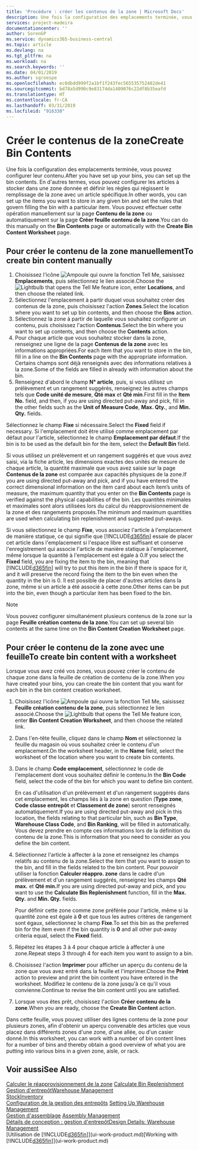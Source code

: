 ```yaml
---
title: 'Procédure : créer les contenus de la zone | Microsoft Docs'
description: Une fois la configuration des emplacements terminée, vous pouvez configurer leur contenu. En d'autres termes, vous pouvez configurer les articles à stocker dans une zone donnée et définir les règles qui régissent le remplissage de la zone avec un article spécifique.
services: project-madeira
documentationcenter: ''
author: SorenGP
ms.service: dynamics365-business-central
ms.topic: article
ms.devlang: na
ms.tgt_pltfrm: na
ms.workload: na
ms.search.keywords: ''
ms.date: 04/01/2019
ms.author: sgroespe
ms.openlocfilehash: ec0dbdd999f2a1bf1f243fec565535752482de41
ms.sourcegitcommit: bd78a5d990c9e83174da1409076c22df8b35eafd
ms.translationtype: HT
ms.contentlocale: fr-CA
ms.lasthandoff: 03/31/2019
ms.locfileid: "916338"
---
```

# <a name="create-bin-contents"></a><span data-ttu-id="d50c9-104">Créer le contenus de la zone</span><span class="sxs-lookup"><span data-stu-id="d50c9-104">Create Bin Contents</span></span>
<span data-ttu-id="d50c9-105">Une fois la configuration des emplacements terminée, vous pouvez configurer leur contenu.</span><span class="sxs-lookup"><span data-stu-id="d50c9-105">After you have set up your bins, you can set up the bin contents.</span></span> <span data-ttu-id="d50c9-106">En d'autres termes, vous pouvez configurer les articles à stocker dans une zone donnée et définir les règles qui régissent le remplissage de la zone avec un article spécifique.</span><span class="sxs-lookup"><span data-stu-id="d50c9-106">In other words, you can set up the items you want to store in any given bin and set the rules that govern filling the bin with a particular item.</span></span> <span data-ttu-id="d50c9-107">Vous pouvez effectuer cette opération manuellement sur la page **Contenu de la zone** ou automatiquement sur la page **Créer feuille contenu de la zone**.</span><span class="sxs-lookup"><span data-stu-id="d50c9-107">You can do this manually on the **Bin Contents** page or automatically with the **Create Bin Content Worksheet** page.</span></span>

## <a name="to-create-bin-content-manually"></a><span data-ttu-id="d50c9-108">Pour créer le contenu de la zone manuellement</span><span class="sxs-lookup"><span data-stu-id="d50c9-108">To create bin content manually</span></span>  
1.  <span data-ttu-id="d50c9-109">Choisissez l'icône ![Ampoule qui ouvre la fonction Tell Me](media/ui-search/search_small.png "Dites-moi ce que vous voulez faire"), saisissez **Emplacements**, puis sélectionnez le lien associé.</span><span class="sxs-lookup"><span data-stu-id="d50c9-109">Choose the ![Lightbulb that opens the Tell Me feature](media/ui-search/search_small.png "Tell me what you want to do") icon, enter **Locations**, and then choose the related link.</span></span>  
2.  <span data-ttu-id="d50c9-110">Sélectionnez l'emplacement à partir duquel vous souhaitez créer des contenus de la zone, puis choisissez l'action **Zones**.</span><span class="sxs-lookup"><span data-stu-id="d50c9-110">Select the location where you want to set up bin contents,  and then choose the **Bins** action.</span></span>  
3.  <span data-ttu-id="d50c9-111">Sélectionnez la zone à partir de laquelle vous souhaitez configurer un contenu, puis choisissez l'action **Contenus**.</span><span class="sxs-lookup"><span data-stu-id="d50c9-111">Select the bin where you want to set up contents, and then choose the **Contents** action.</span></span>  
4.  <span data-ttu-id="d50c9-112">Pour chaque article que vous souhaitez stocker dans la zone, renseignez une ligne de la page **Contenus de la zone** avec les informations appropriées.</span><span class="sxs-lookup"><span data-stu-id="d50c9-112">For each item that you want to store in the bin, fill in a line on the **Bin Contents** page with the appropriate information.</span></span> <span data-ttu-id="d50c9-113">Certains champs sont déjà renseignés avec des informations relatives à la zone.</span><span class="sxs-lookup"><span data-stu-id="d50c9-113">Some of the fields are filled in already with information about the bin.</span></span>  
5.  <span data-ttu-id="d50c9-114">Renseignez d'abord le champ **N° article**, puis, si vous utilisez un prélèvement et un rangement suggérés, renseignez les autres champs tels que **Code unité de mesure**, **Qté max** et **Qté min**.</span><span class="sxs-lookup"><span data-stu-id="d50c9-114">First fill in the **Item No.** field, and then, if you are using directed put-away and pick, fill in the other fields such as the **Unit of Measure Code**, **Max. Qty.**, and **Min. Qty.** fields.</span></span>  

<span data-ttu-id="d50c9-115">Sélectionnez le champ **Fixe** si nécessaire.</span><span class="sxs-lookup"><span data-stu-id="d50c9-115">Select the **Fixed** field if necessary.</span></span> <span data-ttu-id="d50c9-116">Si l'emplacement doit être utilisé comme emplacement par défaut pour l'article, sélectionnez le champ **Emplacement par défaut**.</span><span class="sxs-lookup"><span data-stu-id="d50c9-116">If the bin is to be used as the default bin for the item, select the **Default Bin** field.</span></span>  

<span data-ttu-id="d50c9-117">Si vous utilisez un prélèvement et un rangement suggérés et que vous avez saisi, via la fiche article, les dimensions exactes des unités de mesure de chaque article, la quantité maximale que vous avez saisie sur la page **Contenus de la zone** est comparée aux capacités physiques de la zone.</span><span class="sxs-lookup"><span data-stu-id="d50c9-117">If you are using directed put-away and pick, and if you have entered the correct dimensional information on the item card about each item’s units of measure, the maximum quantity that you enter on the **Bin Contents** page is verified against the physical capabilities of the bin.</span></span> <span data-ttu-id="d50c9-118">Les quantités minimales et maximales sont alors utilisées lors du calcul du réapprovisionnement de la zone et des rangements proposés.</span><span class="sxs-lookup"><span data-stu-id="d50c9-118">The minimum and maximum quantities are used when calculating bin replenishment and suggested put-aways.</span></span>  

<span data-ttu-id="d50c9-119">Si vous sélectionnez le champ **Fixe**, vous associez l'article à l'emplacement de manière statique, ce qui signifie que [!INCLUDE[d365fin](includes/d365fin_md.md)] essaie de placer cet article dans l'emplacement si l'espace libre est suffisant et conserve l'enregistrement qui associe l'article de manière statique à l'emplacement, même lorsque la quantité à l'emplacement est égale à 0.</span><span class="sxs-lookup"><span data-stu-id="d50c9-119">If you select the **Fixed** field, you are fixing the item to the bin, meaning that [!INCLUDE[d365fin](includes/d365fin_md.md)] will try to put this item in the bin if there is space for it, and it will preserve the record fixing the item to the bin even when the quantity in the bin is 0.</span></span> <span data-ttu-id="d50c9-120">Il est possible de placer d'autres articles dans la zone, même si un article a été associé à cette zone.</span><span class="sxs-lookup"><span data-stu-id="d50c9-120">Other items can be put into the bin, even though a particular item has been fixed to the bin.</span></span>  

> [!NOTE]  
>  <span data-ttu-id="d50c9-121">Vous pouvez configurer simultanément plusieurs contenus de la zone sur la page **Feuille création contenu de la zone**.</span><span class="sxs-lookup"><span data-stu-id="d50c9-121">You can set up several bin contents at the same time on the **Bin Content Creation Worksheet** page.</span></span>  

## <a name="to-create-bin-content-with-a-worksheet"></a><span data-ttu-id="d50c9-122">Pour créer le contenu de la zone avec une feuille</span><span class="sxs-lookup"><span data-stu-id="d50c9-122">To create bin content with a worksheet</span></span>  
<span data-ttu-id="d50c9-123">Lorsque vous avez créé vos zones, vous pouvez créer le contenu de chaque zone dans la feuille de création de contenu de la zone.</span><span class="sxs-lookup"><span data-stu-id="d50c9-123">When you have created your bins, you can create the bin content that you want for each bin in the bin content creation worksheet.</span></span>

1.  <span data-ttu-id="d50c9-124">Choisissez l'icône ![Ampoule qui ouvre la fonction Tell Me](media/ui-search/search_small.png "Dites-moi ce que vous voulez faire"), saisissez **Feuille création contenu de la zone**, puis sélectionnez le lien associé.</span><span class="sxs-lookup"><span data-stu-id="d50c9-124">Choose the ![Lightbulb that opens the Tell Me feature](media/ui-search/search_small.png "Tell me what you want to do") icon, enter **Bin Content Creation Worksheet**, and then choose the related link.</span></span>  
2.  <span data-ttu-id="d50c9-125">Dans l'en-tête feuille, cliquez dans le champ **Nom** et sélectionnez la feuille du magasin où vous souhaitez créer le contenu d'un emplacement.</span><span class="sxs-lookup"><span data-stu-id="d50c9-125">On the worksheet header, in the **Name** field, select the worksheet of the location where you want to create bin contents.</span></span>  
3.  <span data-ttu-id="d50c9-126">Dans le champ **Code emplacement**, sélectionnez le code de l'emplacement dont vous souhaitez définir le contenu.</span><span class="sxs-lookup"><span data-stu-id="d50c9-126">In the **Bin Code** field, select the code of the bin for which you want to define bin content.</span></span>   

    <span data-ttu-id="d50c9-127">En cas d'utilisation d'un prélèvement et d'un rangement suggérés dans cet emplacement, les champs liés à la zone en question (**Type zone**, **Code classe entrepôt** et **Classement de zone**) seront renseignés automatiquement.</span><span class="sxs-lookup"><span data-stu-id="d50c9-127">If you are using directed put-away and pick in this location, the fields relating to that particular bin, such as **Bin Type**, **Warehouse Class Code**, and **Bin Ranking**, will be filled in automatically.</span></span> <span data-ttu-id="d50c9-128">Vous devez prendre en compte ces informations lors de la définition du contenu de la zone.</span><span class="sxs-lookup"><span data-stu-id="d50c9-128">This is information that you need to consider as you define the bin content.</span></span>  
4.  <span data-ttu-id="d50c9-129">Sélectionnez l'article à affecter à la zone et renseignez les champs relatifs au contenu de la zone.</span><span class="sxs-lookup"><span data-stu-id="d50c9-129">Select the item that you want to assign to the bin, and fill in the fields related to the bin content.</span></span> <span data-ttu-id="d50c9-130">Pour pouvoir utiliser la fonction **Calculer réappro. zone** dans le cadre d'un prélèvement et d'un rangement suggérés, renseignez les champs **Qté max.** et **Qté min.**</span><span class="sxs-lookup"><span data-stu-id="d50c9-130">If you are using directed put-away and pick, and you want to use the **Calculate Bin Replenishment** function, fill in the **Max. Qty.** and **Min. Qty.** fields.</span></span>  

    <span data-ttu-id="d50c9-131">Pour définir cette zone comme zone préférée pour l'article, même si la quantité zone est égale à **0** et que tous les autres critères de rangement sont égaux, sélectionnez le champ **Fixe**.</span><span class="sxs-lookup"><span data-stu-id="d50c9-131">To set this bin as the preferred bin for the item even if the bin quantity is **0** and all other put-away criteria equal, select the **Fixed** field.</span></span>  
5.  <span data-ttu-id="d50c9-132">Répétez les étapes 3 à 4 pour chaque article à affecter à une zone.</span><span class="sxs-lookup"><span data-stu-id="d50c9-132">Repeat steps 3 through 4 for each item you want to assign to a bin.</span></span>  
6.  <span data-ttu-id="d50c9-133">Choisissez l'action **Imprimer** pour afficher un aperçu du contenu de la zone que vous avez entré dans la feuille et l'imprimer.</span><span class="sxs-lookup"><span data-stu-id="d50c9-133">Choose the **Print** action to preview and print the bin content you have entered in the worksheet.</span></span> <span data-ttu-id="d50c9-134">Modifiez le contenu de la zone jusqu'à ce qu'il vous convienne.</span><span class="sxs-lookup"><span data-stu-id="d50c9-134">Continue to revise the bin content until you are satisfied.</span></span>  
7.  <span data-ttu-id="d50c9-135">Lorsque vous êtes prêt, choisissez l'action **Créer contenu de la zone**.</span><span class="sxs-lookup"><span data-stu-id="d50c9-135">When you are ready, choose the **Create Bin Content** action.</span></span>  

<span data-ttu-id="d50c9-136">Dans cette feuille, vous pouvez utiliser des lignes contenu de la zone pour plusieurs zones, afin d'obtenir un aperçu convenable des articles que vous placez dans différents zones d'une zone, d'une allée, ou d'un casier donné.</span><span class="sxs-lookup"><span data-stu-id="d50c9-136">In this worksheet, you can work with a number of bin content lines for a number of bins and thereby obtain a good overview of what you are putting into various bins in a given zone, aisle, or rack.</span></span>  

## <a name="see-also"></a><span data-ttu-id="d50c9-137">Voir aussi</span><span class="sxs-lookup"><span data-stu-id="d50c9-137">See Also</span></span>
<span data-ttu-id="d50c9-138">[Calculer le réapprovisionnement de la zone](warehouse-how-to-calculate-bin-replenishment.md)  </span><span class="sxs-lookup"><span data-stu-id="d50c9-138">[Calculate Bin Replenishment](warehouse-how-to-calculate-bin-replenishment.md)  </span></span>  
[<span data-ttu-id="d50c9-139">Gestion d'entrepôt</span><span class="sxs-lookup"><span data-stu-id="d50c9-139">Warehouse Management</span></span>](warehouse-manage-warehouse.md)  
[<span data-ttu-id="d50c9-140">Stock</span><span class="sxs-lookup"><span data-stu-id="d50c9-140">Inventory</span></span>](inventory-manage-inventory.md)  
<span data-ttu-id="d50c9-141">[Configuration de la gestion des entrepôts](warehouse-setup-warehouse.md)   </span><span class="sxs-lookup"><span data-stu-id="d50c9-141">[Setting Up Warehouse Management](warehouse-setup-warehouse.md)   </span></span>  
<span data-ttu-id="d50c9-142">[Gestion d'assemblage](assembly-assemble-items.md)  </span><span class="sxs-lookup"><span data-stu-id="d50c9-142">[Assembly Management](assembly-assemble-items.md)  </span></span>  
[<span data-ttu-id="d50c9-143">Détails de conception : gestion d'entrepôt</span><span class="sxs-lookup"><span data-stu-id="d50c9-143">Design Details: Warehouse Management</span></span>](design-details-warehouse-management.md)  
<span data-ttu-id="d50c9-144">[Utilisation de [!INCLUDE[d365fin](includes/d365fin_md.md)]](ui-work-product.md)</span><span class="sxs-lookup"><span data-stu-id="d50c9-144">[Working with [!INCLUDE[d365fin](includes/d365fin_md.md)]](ui-work-product.md)</span></span>
